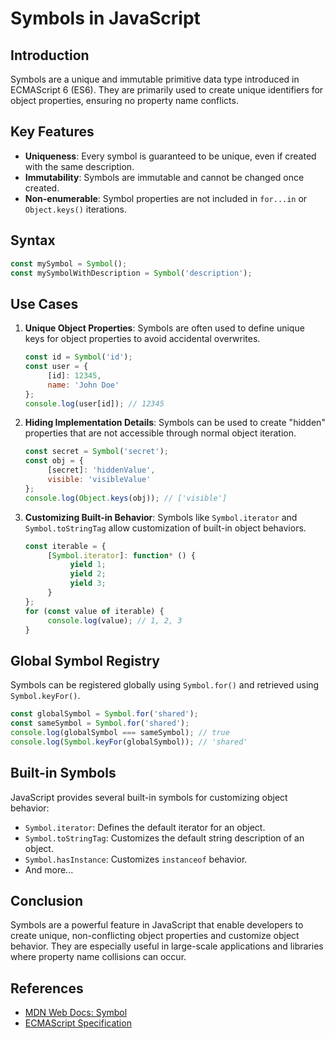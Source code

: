 # Symbols in JavaScript

## Introduction
Symbols are a unique and immutable primitive data type introduced in ECMAScript 6 (ES6). They are primarily used to create unique identifiers for object properties, ensuring no property name conflicts.

## Key Features
- **Uniqueness**: Every symbol is guaranteed to be unique, even if created with the same description.
- **Immutability**: Symbols are immutable and cannot be changed once created.
- **Non-enumerable**: Symbol properties are not included in `for...in` or `Object.keys()` iterations.

## Syntax
```javascript
const mySymbol = Symbol();
const mySymbolWithDescription = Symbol('description');
```

## Use Cases
1. **Unique Object Properties**:
    Symbols are often used to define unique keys for object properties to avoid accidental overwrites.
    ```javascript
    const id = Symbol('id');
    const user = {
         [id]: 12345,
         name: 'John Doe'
    };
    console.log(user[id]); // 12345
    ```

2. **Hiding Implementation Details**:
    Symbols can be used to create "hidden" properties that are not accessible through normal object iteration.
    ```javascript
    const secret = Symbol('secret');
    const obj = {
         [secret]: 'hiddenValue',
         visible: 'visibleValue'
    };
    console.log(Object.keys(obj)); // ['visible']
    ```

3. **Customizing Built-in Behavior**:
    Symbols like `Symbol.iterator` and `Symbol.toStringTag` allow customization of built-in object behaviors.
    ```javascript
    const iterable = {
         [Symbol.iterator]: function* () {
              yield 1;
              yield 2;
              yield 3;
         }
    };
    for (const value of iterable) {
         console.log(value); // 1, 2, 3
    }
    ```

## Global Symbol Registry
Symbols can be registered globally using `Symbol.for()` and retrieved using `Symbol.keyFor()`.
```javascript
const globalSymbol = Symbol.for('shared');
const sameSymbol = Symbol.for('shared');
console.log(globalSymbol === sameSymbol); // true
console.log(Symbol.keyFor(globalSymbol)); // 'shared'
```

## Built-in Symbols
JavaScript provides several built-in symbols for customizing object behavior:
- `Symbol.iterator`: Defines the default iterator for an object.
- `Symbol.toStringTag`: Customizes the default string description of an object.
- `Symbol.hasInstance`: Customizes `instanceof` behavior.
- And more...

## Conclusion
Symbols are a powerful feature in JavaScript that enable developers to create unique, non-conflicting object properties and customize object behavior. They are especially useful in large-scale applications and libraries where property name collisions can occur.

## References
- [MDN Web Docs: Symbol](https://developer.mozilla.org/en-US/docs/Web/JavaScript/Reference/Global_Objects/Symbol)
- [ECMAScript Specification](https://tc39.es/ecma262/#sec-symbol-objects)